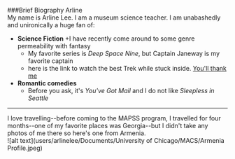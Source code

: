 
###Brief Biography Arline  
My name is Arline Lee. I am a museum science teacher. I am unabashedly and unironically a huge fan of: 
* **Science Fiction**
   +I have recently come around to some genre permeability with fantasy
   + My favorite series is *Deep Space Nine*, but Captain Janeway is my favorite captain 
   + here is the link to watch the best Trek while stuck inside. [You'll thank me](https://www.netflix.com/title/70158330?source=35) 
* **Romantic comedies**
    + Before you ask, it's *You've Got Mail* and I do not like *Sleepless in Seattle*
---------
I love travelling--before coming to the MAPSS program, I travelled for four months--one of my favorite places was Georgia--but I didn't take any photos of me there so here's one from Armenia.   
![alt text](users/arlinelee/Documents/University of Chicago/MACS/Armenia Profile.jpeg)